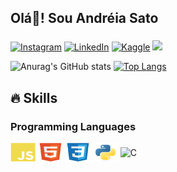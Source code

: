 <h2 align="left">Olá👋! Sou Andréia Sato</h2>

###

<!-- Links -->
[![Instagram](https://img.shields.io/badge/Instagram-E4405F?style=for-the-badge&logo=instagram&logoColor=white)](https://www.instagram.com/andreia.satolima/)
[![LinkedIn](https://img.shields.io/badge/LinkedIn-0077B5?style=for-the-badge&logo=linkedin&logoColor=white)](https://www.linkedin.com/in/andreia-sato-lima-2797bb229/)
[![Kaggle](https://img.shields.io/badge/Kaggle-20BEFF?style=for-the-badge&logo=Kaggle&logoColor=white)](https://www.kaggle.com/andreiasato)
<a href="mailto:satokhouri@gmail.com" target="_blank"><img src="https://img.shields.io/badge/Gmail-D14836?style=for-the-badge&logo=gmail&logoColor=white" target="_blank"></a>



<!-- GithubStats -->
![Anurag's GitHub stats](https://github-readme-stats.vercel.app/api?username=AndreiaSato&show_icons=true&theme=flag-india)
[![Top Langs](https://github-readme-stats.vercel.app/api/top-langs/?username=AndreiaSato)](https://github.com/AndreiaSato/github-readme-stats-theme=rose)



## 🔥 Skills
<!-- Skills: Programming Languages -->
  <div style="flex-basis: 48%;">
    <h3>Programming Languages</h3>
    <img align="center" alt="Js" height="30" width="40" src="https://raw.githubusercontent.com/devicons/devicon/master/icons/javascript/javascript-plain.svg">
    <img align="center" alt="HTML" height="30" width="40" src="https://raw.githubusercontent.com/devicons/devicon/master/icons/html5/html5-original.svg">
    <img align="center" alt="CSS" height="30" width="40" src="https://raw.githubusercontent.com/devicons/devicon/master/icons/css3/css3-original.svg">
    <img align="center" alt="Python" height="30" width="40" src="https://raw.githubusercontent.com/devicons/devicon/master/icons/python/python-original.svg">
    <img align="center" alt="C" height="30" width="40" src="https://cdn.jsdelivr.net/gh/devicons/devicon/icons/c/c-original.svg">
  </div>
  


